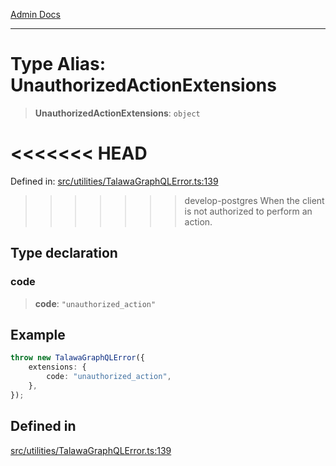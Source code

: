 [Admin Docs](/)

***

# Type Alias: UnauthorizedActionExtensions

> **UnauthorizedActionExtensions**: `object`

<<<<<<< HEAD
=======
Defined in: [src/utilities/TalawaGraphQLError.ts:139](https://github.com/PalisadoesFoundation/talawa-api/blob/37e2d6abe1cabaa02f97a3c6c418b81e8fcb5a13/src/utilities/TalawaGraphQLError.ts#L139)

>>>>>>> develop-postgres
When the client is not authorized to perform an action.

## Type declaration

### code

> **code**: `"unauthorized_action"`

## Example

```ts
throw new TalawaGraphQLError({
	extensions: {
		code: "unauthorized_action",
	},
});
```

## Defined in

[src/utilities/TalawaGraphQLError.ts:139](https://github.com/NishantSinghhhhh/talawa-api/blob/ff0f1d6ae21d3428519b64e42fe3bfdff573cb6e/src/utilities/TalawaGraphQLError.ts#L139)
